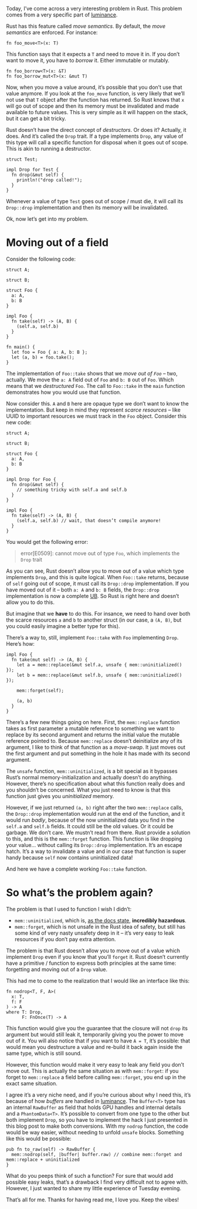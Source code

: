 Today, I’ve come across a very interesting problem in Rust. This problem comes from a very specific
part of [luminance].

Rust has this feature called *move semantics*. By default, the *move semantics* are enforced. For
instance:

```
fn foo_move<T>(x: T)
```

This function says that it expects a `T` and need to move it in. If you don’t want to move it, you
have to *borrow* it. Either immutable or mutably.

```
fn foo_borrow<T>(x: &T)
fn foo_borrow_mut<T>(x: &mut T)
```

Now, when you move a value around, it’s possible that you don’t use that value anymore. If you look
at the `foo_move` function, is very likely that we’ll not use that `T` object after the function has
returned. So Rust knows that `x` will go out of scope and then its memory must be invalidated and
made available to future values. This is very simple as it will happen on the stack, but it can get
a bit tricky.

Rust doesn’t have the direct concept of *destructors*. Or does it? Actually, it does. And it’s
called the `Drop` trait. If a type implements `Drop`, any value of this type will call a specific
function for disposal when it goes out of scope. This is akin to running a destructor.

```
struct Test;

impl Drop for Test {
  fn drop(&mut self) {
    println!("drop called!");
  }
}
```

Whenever a value of type `Test` goes out of scope / must die, it will call its `Drop::drop`
implementation and then its memory will be invalidated.

Ok, now let’s get into my problem.

# Moving out of a field

Consider the following code:

```
struct A;

struct B;

struct Foo {
  a: A,
  b: B
}

impl Foo {
  fn take(self) -> (A, B) {
    (self.a, self.b)
  }
}

fn main() {
  let foo = Foo { a: A, b: B };
  let (a, b) = foo.take();
}
```

The implementation of `Foo::take` shows that we *move out of `Foo`* – two, actually. We move the
`a: A` field out of `Foo` and `b: B` out of `Foo`. Which means that we *destructured* `Foo`. The
call to `Foo::take` in the `main` function demonstrates how you would use that function.

Now consider this. `A` and `B` here are opaque type we don’t want to know the implementation. But
keep in mind they represent *scarce resources* – like UUID to important resources we must track in
the `Foo` object. Consider this new code:

```
struct A;

struct B;

struct Foo {
  a: A,
  b: B
}

impl Drop for Foo {
  fn drop(&mut self) {
    // something tricky with self.a and self.b
  }
}

impl Foo {
  fn take(self) -> (A, B) {
    (self.a, self.b) // wait, that doesn’t compile anymore!
  }
}
```

You would get the following error:

> error[E0509]: cannot move out of type `Foo`, which implements the `Drop` trait

As you can see, Rust doesn’t allow you to move out of a value which type implements `Drop`, and this
is quite logical. When `Foo::take` returns, because of `self` going out of scope, it must call
its `Drop::drop` implementation. If you have moved out of it – both `a: A` and `b: B` fields, the
`Drop::drop` implementation is now a complete [UB]. So Rust is right here and doesn’t allow you to
do this.

But imagine that we **have** to do this. For insance, we need to hand over both the scarce resources
`a` and `b` to another struct (in our case, a `(A, B)`, but you could easily imagine a better type
for this).

There’s a way to, still, implement `Foo::take` with `Foo` implementing `Drop`. Here’s how:

```
impl Foo {
  fn take(mut self) -> (A, B) {
    let a = mem::replace(&mut self.a, unsafe { mem::uninitialized() });
    let b = mem::replace(&mut self.b, unsafe { mem::uninitialized() });
    
    mem::forget(self);
    
    (a, b)
  }
}
```

There’s a few new things going on here. First, the `mem::replace` function takes as first parameter
a mutable reference to something we want to replace by its second argument and returns the initial
value the mutable reference pointed to. Because `mem::replace` doesn’t deinitialize any of its
argument, I like to think of that function as a *move-swap*. It just moves out the first argument
and put something in the hole it has made with its second argument.

The `unsafe` function, `mem::uninitialized`, is a bit special as it bypasses Rust’s normal
memory-initialization and actually doesn’t do anything. However, there’s no specification about what
this function really does and you shouldn’t be concerned. What you just need to know is that this
function just gives you *uninitialized* memory.

However, if we just returned `(a, b)` right after the two `mem::replace` calls, the `Drop::drop`
implementation would run at the end of the function, and it would run *badly*, because of the now
uninitialized data you find in the `self.a` and `self.b` fields. It could still be the old values.
Or it could be garbage. We don’t care. We mustn’t read from there. Rust provide a solution to this,
and this is the `mem::forget` function. This function is like dropping your value… without calling
its `Drop::drop` implementation. It’s an escape hatch. It’s a way to invalidate a value and in our
case that function is super handy because `self` now contains uninitialized data!

And here we have a complete working `Foo::take` function.

# So what’s the problem again?

The problem is that I used to function I wish I didn’t:

  - `mem::uninitialized`, which is,
    [as the docs state](https://doc.rust-lang.org/std/mem/fn.uninitialized.html),
    **incredibly hazardous**.
  - `mem::forget`, which is not unsafe in the Rust idea of safety, but still has some kind of very
    nasty unsafety deep in it – it’s very easy to leak resources if you don’t pay extra attention.

The problem is that Rust doesn’t allow you to move out of a value which implement `Drop` even if you
know that you’ll `forget` it. Rust doesn’t currently have a primitive / function to express both
principles at the same time: forgetting and moving out of a `Drop` value.

This had me to come to the realization that I would like an interface like this:

```
fn nodrop<T, F, A>(
  x: T,
  f: F
) -> A
where T: Drop,
      F: FnOnce(T) -> A
```

This function would give you the guarantee that the closure will not `drop` its argument but would
still leak it, temporarily giving you the power to move out of it. You will also notice that if you
want to have `A = T`, it’s possible: that would mean you destructure a value and re-build it back
again inside the same type, which is still sound.

However, this function would make it very easy to leak any field you don’t move out. This is
actually the same situation as with `mem::forget`: if you forget to `mem::replace` a field before
calling `mem::forget`, you end up in the exact same situation.

I agree it’s a very niche need, and if you’re curious about why I need this, it’s because of how
*buffers* are handled in [luminance]. The `Buffer<T>` type has an internal `RawBuffer` as field that
holds GPU handles and internal details and a `PhantomData<T>`. It’s possible to convert from
one type to the other but both implement `Drop`, so you have to implement the hack I just presented
in this blog post to make both conversions. With my `nodrop` function, the code would be way
easier, without needing to unfold `unsafe` blocks. Something like this would be possible:

```
pub fn to_raw(self) -> RawBuffer {
  mem::nodrop(self, |buffer| buffer.raw) // combine mem::forget and mem::replace + uninitialized
}
```

What do you peeps think of such a function? For sure that would add possible easy leaks, that’s a
drawback I find very difficult not to agree with. However, I just wanted to share my little
experience of Tuesday evening.

That’s all for me. Thanks for having read me, I love you. Keep the vibes!

[luminance]: https://crates.io/crates/luminance
[UB]: https://en.wikipedia.org/wiki/Undefined_behavior
